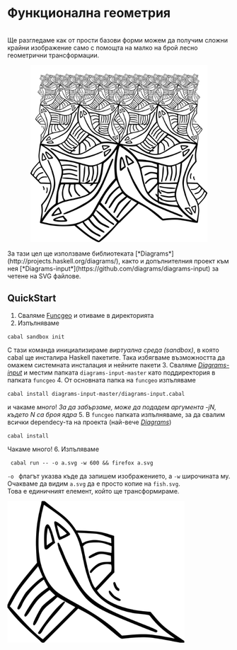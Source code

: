 Функционална геометрия
====
<br>
Ще разгледаме как от прости базови форми можем да получим сложни крайни изображение само с помощта на малко на брой лесно геометрични трансформации.

<p align="center">
  <img src="./sides.svg" width="400"/>
</p>
За тази цел ще използваме библиотеката [*Diagrams*](http://projects.haskell.org/diagrams/), както и допълнителния проект към нея [*Diagrams-input*](https://github.com/diagrams/diagrams-input) за четене на SVG файлове.

## QuickStart
1. Сваляме [Funcgeo](./) и отиваме в директорията
2. Изпълняваме
```
cabal sandbox init
```
С тази команда инициализираме *виртуална среда (sandbox)*, в която cabal ще инсталира Haskell пакетите. Така избягваме възможността да омажем системната инсталация и нейните пакети
3. Сваляме [*Diagrams-input*](https://github.com/diagrams/diagrams-input) и местим папката `diagrams-input-master` като поддиректория в папката `funcgeo`
4. От основната папка на `funcgeo` изпъляваме
```
cabal install diagrams-input-master/diagrams-input.cabal
```
и чакаме *много*! *За да забързаме, може да подадем аргумента -jN, където N са броя ядра*
5. В `funcgeo` папката изпълняваме, за да свалим всички dependecy-та на проекта (най-вече [*Diagrams*](http://projects.haskell.org/diagrams/))
```
cabal install
```
Чакаме много!
6. Изпъляваме
```
 cabal run -- -o a.svg -w 600 && firefox a.svg
```
`-o ` флагът указва къде да запишем изображението, а `-w` широчината му. Очакваме да видим `a.svg` да е просто копие на `fish.svg`.  
Toва e единичният елемент, който ще трансформираме.

<img src="./a.svg" width="400"/>
